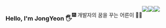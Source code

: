 <div align="center" style="display:flex;" dir="auto">
<h3>Hello, I'm JongYeon 🖐️</h3>
<br>

<br>
<br>
<p>🎆 개발자의 꿈을 꾸는 어른이 👨‍💻</p>
<br>
<img src="https://img.shields.io/badge/jjon9__yy-E4405F?style=flat&logo=instagram&logoColor=white">
<img src="https://img.shields.io/badge/poot972@gmail.com-EA4335?style=flat&logo=gmail&logoColor=white">
<br><br>
<img src="https://github-readme-stats.vercel.app/api/top-langs/?username=kimjy97&layout=compact&theme=dark">
</div>


